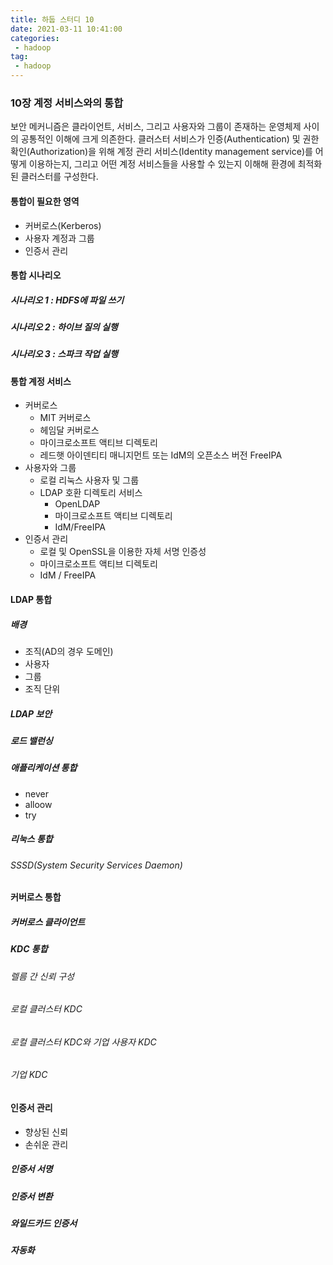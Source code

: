 ```yaml
---
title: 하둡 스터디 10
date: 2021-03-11 10:41:00
categories:
 - hadoop
tag:
 - hadoop
---
```


### 10장 계정 서비스와의 통합

보안 메커니즘은 클라이언트, 서비스, 그리고 사용자와 그룹이 존재하는 운영체제 사이의 공통적인 이해에 크게 의존한다. 클러스터 서비스가 인증(Authentication) 및 권한 확인(Authorization)을 위해 계정 관리 서비스(Identity management service)를 어떻게 이용하는지, 그리고 어떤 계정 서비스들을 사용할 수 있는지 이해해 환경에 최적화 된 클러스터를 구성한다.

<!-- more -->

#### 통합이 필요한 영역

- 커버로스(Kerberos)
- 사용자 계정과 그룹
- 인증서  관리



#### 통합 시나리오

##### 시나리오 1 : HDFS에 파일 쓰기

##### 시나리오 2 : 하이브 질의 실행

##### 시나리오 3 : 스파크 작업 실행



#### 통합 계정 서비스

- 커버로스
  - MIT 커버로스
  - 헤임달 커버로스
  - 마이크로소프트 액티브 디렉토리
  - 레드햇 아이덴티티 매니지먼트 또는 IdM의 오픈소스 버전 FreeIPA
- 사용자와 그룹
  - 로컬 리눅스 사용자 및 그룹
  - LDAP 호환 디렉토리 서비스
    - OpenLDAP
    - 마이크로소프트 액티브 디렉토리
    - IdM/FreeIPA
- 인증서 관리
  - 로컬 및 OpenSSL을 이용한 자체 서명 인증성
  - 마이크로소프트 액티브 디렉토리
  - IdM / FreeIPA



#### LDAP 통합

##### 배경

- 조직(AD의 경우 도메인)
- 사용자
- 그룹
- 조직 단위

##### LDAP 보안

##### 로드 밸런싱

##### 애플리케이션 통합

- never
- alloow
- try

##### 리눅스 통합

###### SSSD(System Security Services Daemon)



#### 커버로스 통합

##### 커버로스 클라이언트

##### KDC 통합

###### 렐름 간 신뢰 구성

###### 로컬 클러스터 KDC

###### 로컬 클러스터 KDC와 기업 사용자 KDC

###### 기업 KDC



#### 인증서 관리

- 향상된 신뢰
- 손쉬운 관리

##### 인증서 서명

##### 인증서 변환

##### 와일드카드 인증서

##### 자동화